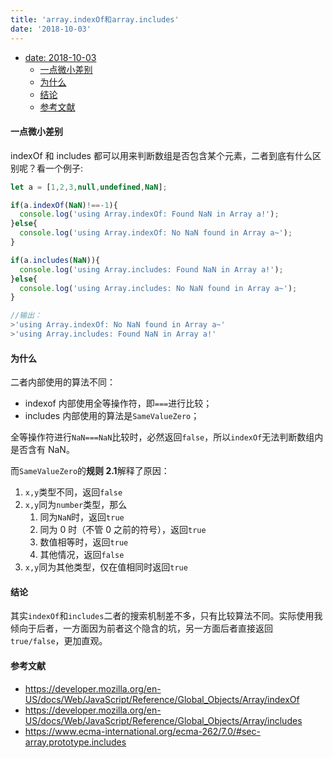 ```yaml
---
title: 'array.indexOf和array.includes'
date: '2018-10-03'
---
```


- [date: 2018-10-03](#date-2018-10-03)
    - [一点微小差别](#一点微小差别)
    - [为什么](#为什么)
    - [结论](#结论)
    - [参考文献](#参考文献)

#### 一点微小差别

indexOf 和 includes 都可以用来判断数组是否包含某个元素，二者到底有什么区别呢？看一个例子:

```javascript
let a = [1,2,3,null,undefined,NaN];

if(a.indexOf(NaN)!==-1){
  console.log('using Array.indexOf: Found NaN in Array a!');
}else{
  console.log('using Array.indexOf: No NaN found in Array a~');
}

if(a.includes(NaN)){
  console.log('using Array.includes: Found NaN in Array a!');
}else{
  console.log('using Array.includes: No NaN found in Array a~');
}

//输出：
>'using Array.indexOf: No NaN found in Array a~'
>'using Array.includes: Found NaN in Array a!'
```

#### 为什么

二者内部使用的算法不同：

- indexof 内部使用全等操作符，即`===`进行比较；
- includes 内部使用的算法是`SameValueZero`；

全等操作符进行`NaN===NaN`比较时，必然返回`false`，所以`indexOf`无法判断数组内是否含有 NaN。

而`SameValueZero`的**规则 2.1**解释了原因：

1. `x,y`类型不同，返回`false`
2. `x,y`同为`number`类型，那么
   1. 同为`NaN`时，返回`true`
   2. 同为 0 时（不管 0 之前的符号），返回`true`
   3. 数值相等时，返回`true`
   4. 其他情况，返回`false`
3. `x,y`同为其他类型，仅在值相同时返回`true`

#### 结论

其实`indexOf`和`includes`二者的搜索机制差不多，只有比较算法不同。实际使用我倾向于后者，一方面因为前者这个隐含的坑，另一方面后者直接返回`true/false`，更加直观。

#### 参考文献

- https://developer.mozilla.org/en-US/docs/Web/JavaScript/Reference/Global_Objects/Array/indexOf
- https://developer.mozilla.org/en-US/docs/Web/JavaScript/Reference/Global_Objects/Array/includes
- https://www.ecma-international.org/ecma-262/7.0/#sec-array.prototype.includes

